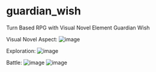 # guardian_wish
Turn Based RPG with Visual Novel Element Guardian Wish

Visual Novel Aspect:
![image](https://github.com/FannyLim001/guardian_wish/assets/85084905/c705922c-8187-48c5-b43d-f24e161cde72)

Exploration:
![image](https://github.com/FannyLim001/guardian_wish/assets/85084905/f1158416-84ac-4bbb-88bd-cfaca65cc5ea)

Battle:
![image](https://github.com/FannyLim001/guardian_wish/assets/85084905/c7964768-80e7-40f5-a3c2-5a640965dcd8)
![image](https://github.com/FannyLim001/guardian_wish/assets/85084905/abfaea79-117a-4190-acc9-aeaea7d3fd2c)
